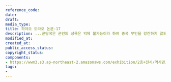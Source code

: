 ```yaml
---
reference_code: 
date: 
draft: 
media_type: 
title: 하야오 도라오 논문-17
description: ...군당국은 군인의 성욕은 억제 불가능이라 하여 중국 부인을 강간하지 않도록 위안소를 설치했다...(1939년 군의관 하야오 도라오 중위의 논문 중)
modified_at: 
created_at: 
public_access_status: 
copyright_status: 
components:
- https://wwm3.s3.ap-northeast-2.amazonaws.com/exhibition/2층+전시/역사관/완_하야오+논문/하야오+논문-17.jpg
tags:
- 
---
```

